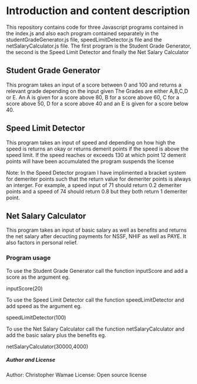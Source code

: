 # Introduction and content description

This repository contains code for three Javascript programs contained in the
index.js and also each program contained separately in the studentGradeGenerator.js file, speedLimitDetector.js file and the netSalaryCalculator.js file.
The first program is the Student Grade Generator, the second is the Speed Limit
Detector and finally the Net Salary Calculator

## Student Grade Generator

This program takes an input of a score between 0 and 100 and returns a relevant grade depending on the input given
The Grades are either A,B,C,D or E. An A is given for a score above 80, B for a score above 60, C for a score above 50, D for a score above 40 and an E is given for a score below 40.

## Speed Limit Detector

This program takes an input of speed and depending on how high the speed is returns an okay or returns demerit points if the speed is above the speed limit.
If the speed reaches or exceeds 130 at which point 12 demerit points will have been accumulated the program suspends the license

Note: In the Speed Detector program I have implimented a bracket system for demeriter points such that the return value for demeriter points is always an interger. For example, a speed input of 71 should return 0.2 demeriter points and a speed of 74 should return 0.8 but they both return 1 demeriter point.

## Net Salary Calculator

This program takes an input of basic salary as well as benefits and returns the net salary after decucting payments for NSSF, NHIF as well as PAYE. It also factors in personal relief.

### Program usage

To use the Student Grade Generator call the function inputScore and add a score as the argument eg.

inputScore(20)

To use the Speed Limit Detector call the function speedLimitDetector and add speed as the argument eg.

speedLimitDetector(100)

To use the Net Salary Calculator call the function netSalaryCalculator and add the basic salary plus the benefits eg.

netSalaryCalculator(30000,4000)

##### Author and License

Author: Christopher Wamae
License: Open source license
